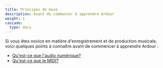 ```yaml
---
title: Principes de base
description: Avant de commencer à apprendre Ardour
weight: 1
cascade:
  type: docs
---
```


Si vous êtes novice en matière d'enregistrement et de production musicale, voici quelques points à connaître avant de commencer à apprendre Ardour :

- [Qu'est-ce que l'audio numérique?](/fr/basics/audio/)
- [Qu'est-ce que le MIDI?](/fr/basics/midi)